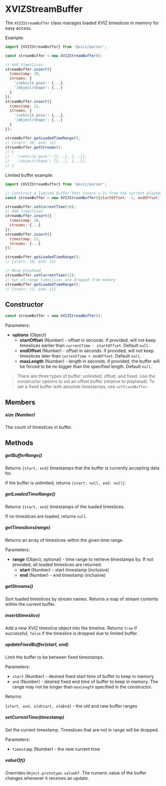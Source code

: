 # XVIZStreamBuffer

The `XVIZStreamBuffer` class manages loaded XVIZ timeslices in memory for easy access.

Example:

```js
import {XVIZStreamBuffer} from '@xviz/parser';

const streamBuffer = new XVIZStreamBuffer();

// Add timeslices
streamBuffer.insert({
  timestamp: 10,
  streams: {
    '/vehicle_pose': {...},
    '/object/shape': {...}
  }
});
streamBuffer.insert({
  timestamp: 11,
  streams: {
    '/vehicle_pose': {...},
    '/object/shape': {...}
  }
});

streamBuffer.getLoadedTimeRange();
// {start: 10, end: 11}
streamBuffer.getStreams();
// {
//   '/vehicle_pose': [{...}, {...}],
//   '/object/shape': [{...}, {...}],
// }
```

Limited buffer example:

```js
import {XVIZStreamBuffer} from '@xviz/parser';

// Construct a limited buffer that covers +-1s from the current playhead
const streamBuffer = new XVIZStreamBuffer({startOffset: -1, endOffset: 1});

streamBuffer.setCurrentTime(10);
// Add timeslices
streamBuffer.insert({
  timestamp: 10,
  streams: {...}
});
streamBuffer.insert({
  timestamp: 11,
  streams: {...}
});

streamBuffer.getLoadedTimeRange();
// {start: 10, end: 11}

// Move playhead
streamBuffer.setCurrentTime(12);
// Out-of-range timeslices are dropped from memory
streamBuffer.getLoadedTimeRange();
// {start: 11, end: 11}
```

## Constructor

```js
const streamBuffer = new XVIZStreamBuffer();
```

Parameters:

- **options** (Object)
  - **startOffset** (Number) - offset in seconds. if provided, will not keep timeslices earlier than
    `currentTime - startOffset`. Default `null`.
  - **endOffset** (Number) - offset in seconds. if provided, will not keep timeslices later than
    `currentTime + endOffset`. Default `null`.
  - **maxLength** (Number) - length in seconds. if provided, the buffer will be forced to be no
    bigger than the specified length. Default `null`.

> There are three types of buffer: unlimited, offset, and fixed. Use the constructor options to set
> an offset buffer (relative to playhead). To set a fixed buffer with absolute timestamps, see
> `setFixedBuffer`.

## Members

##### size (Number)

The count of timeslices in buffer.

## Methods

##### getBufferRange()

Returns `{start, end}` timestamps that the buffer is currently accepting data for.

If the buffer is unlimited, returns `{start: null, end: null}`.

##### getLoadedTimeRange()

Returns `{start, end}` timestamps of the loaded timeslices.

If no timeslices are loaded, returns `null`.

##### getTimeslices(range)

Returns an array of timeslices within the given time range.

Parameters:

- **range** (Object, optional) - time range to retrieve timestamps by. If not provided, all loaded
  timeslices are returned.
  - **start** (Number) - start timestamp (inclusive)
  - **end** (Number) - end timestamp (inclusive)

##### getStreams()

Sort loaded timeslices by stream names. Returns a map of stream contents within the current buffer.

##### insert(timeslice)

Add a new XVIZ timeslice object into the timeline. Returns `true` if successful, `false` if the
timeslice is dropped due to limited buffer.

##### updateFixedBuffer(start, end)

Limit the buffer to be between fixed timestamps.

Parameters:

- `start` (Number) - desired fixed start time of buffer to keep in memory
- `end` (Number) - desired fixed end time of buffer to keep in memory. The range may not be longer
  than `maxLength` specified in the constructor.

Returns:

`{start, end, oldStart, oldEnd}` - the old and new buffer ranges

##### setCurrentTime(timestamp)

Set the current timestamp. Timeslices that are not in range will be dropped.

Parameters:

- `timestamp` (Number) - the new current time

##### valueOf()

Overrides `Object.prototype.valueOf`. The numeric value of the buffer changes whenever it receives
an update.
